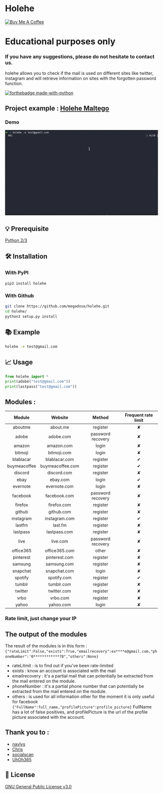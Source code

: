 # Holehe
<a href="https://www.buymeacoffee.com/megadose" target="_blank"><img src="https://www.buymeacoffee.com/assets/img/custom_images/orange_img.png" alt="Buy Me A Coffee" style="height: 41px !important;width: 174px !important;box-shadow: 0px 3px 2px 0px rgba(190, 190, 190, 0.5) !important;-webkit-box-shadow: 0px 3px 2px 0px rgba(190, 190, 190, 0.5) !important;" ></a>
# Educational purposes only

### If you have any suggestions, please do not hesitate to contact us. 

holehe allows you to check if the mail is used on different sites like twitter, instagram and will retrieve information on sites with the forgotten password function.

[![forthebadge made-with-python](http://ForTheBadge.com/images/badges/made-with-python.svg)](https://www.python.org/)

## Project example : [Holehe Maltego](https://github.com/megadose/holehe-maltego)

### Demo

![](https://github.com/megadose/gif-demo/raw/master/holehe-demo.gif)

## 💡 Prerequisite

   [Python 2/3](https://www.python.org/downloads/release/python-370/)

## 🛠️ Installation

### With PyPI

```pip3 install holehe```

### With Github

```bash
git clone https://github.com/megadose/holehe.git
cd holehe/
python3 setup.py install
```

## 📚 Example

```bash
holehe -e test@gmail.com
```

## 📈 Usage

```python
from holehe import *
print(adobe("test@gmail.com"))
print(lastpass("test@gmail.com"))
```

## Modules :

|  Module    |    Website     |      Method       | Frequent rate limit |
| :-------:  | :-----------:  | :---------------: | :-----------------: |
|  aboutme   |   about.me     |     register      |          ✘          |
|   adobe    |   adobe.com    | password recovery |          ✘          |
|  amazon    |  amazon.com    |       login       |          ✘          |
|  bitmoji   |  bitmoji.com   |       login       |          ✘          |
| blablacar  | blablacar.com  |     register      |          ✔          |
|buymeacoffee|buymeacoffee.com|     register      |          ✔          |
|  discord   |  discord.com   |     register      |          ✘          |
|   ebay     |   ebay.com     |       login       |          ✔          |
| evernote   | evernote.com   |       login       |          ✘          |
| facebook   | facebook.com   | password recovery |          ✘          |
|  firefox   |  firefox.com   |     register      |          ✘          |
|  github    |  github.com    |     register      |          ✘          |
| instagram  | instagram.com  |     register      |          ✔          |
|  lastfm    |    last.fm     |     register      |          ✘          |
| lastpass   | lastpass.com   |     register      |          ✘          |
|   live     |   live.com     | password recovery |          ✘          |
| office365  | office365.com  |       other       |          ✘          |
| pinterest  | pinterest.com  |     register      |          ✘          |
|  samsung   |  samsung.com   |     register      |          ✘          |
|  snapchat  |  snapchat.com  |       login       |          ✘          |
|  spotify   |  spotify.com   |     register      |          ✔          |
|  tumblr    |  tumblr.com    |     register      |          ✘          |
|  twitter   |  twitter.com   |     register      |          ✘          |
|   vrbo     |   vrbo.com     |     register      |          ✘          |
|   yahoo    |   yahoo.com    |       login       |          ✘          |

### Rate limit, just change your IP

## The output of the modules

The result of the modules is in this form : `` {"rateLimit":False,"exists":True,"emailrecovery":ex****e@gmail.com,"phoneNumber":'0************78","others":None}``

- rateLitmit : is to find out if you've been rate-limited
- exists : know an account is associated with the mail
- emailrecovery : it's a partial mail that can potentially be extracted from the mail entered on the module.
- phoneNumber : it's a partial phone number that can potentially be extracted from the mail entered on the module.
- others : is used for all information other for the moment it is only useful for facebook ``{"FullName":full_name,"profilePicture":profile_picture}`` FullName has a lot of false positives, and profilePicture is the url of the profile picture associated with the account.

## Thank you to :

- [ navlys ](https://twitter.com/navlys_/)
- [Chris](https://twitter.com/chris_kirsch)
- [socialscan](https://pypi.org/project/socialscan/)
- [UhOh365](https://github.com/Raikia/UhOh365)

## 📝 License

[GNU General Public License v3.0](https://www.gnu.org/licenses/gpl-3.0.fr.html)

